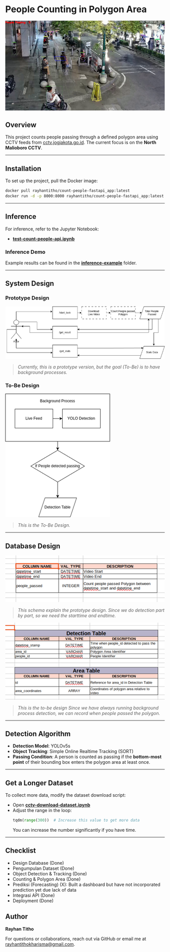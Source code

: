 # People Counting in Polygon Area

![Project Image](./snapshot_inference.png)

## Overview
This project counts people passing through a defined polygon area using CCTV feeds from [cctv.jogjakota.go.id](https://cctv.jogjakota.go.id). The current focus is on the **North Malioboro CCTV**.

---

## Installation
To set up the project, pull the Docker image:
```sh
docker pull rayhantitho/count-people-fastapi_app:latest
docker run -d -p 8000:8000 rayhantitho/count-people-fastapi_app:latest
```

---

## Inference
For inference, refer to the Jupyter Notebook:
- **[test-count-people-api.ipynb](./test-count-people-api.ipynb)**

### Inference Demo
Example results can be found in the **[inference-example](./inference-example)** folder.

---

## System Design
### Prototype Design
![Prototype Design](./systemdesign.png)
> *Currently, this is a prototype version, but the goal (To-Be) is to have background processes.*

### To-Be Design
![Future System Design](./systemdesigntobe.png)
> *This is the To-Be Design.*

---

## Database Design
![Database Schema 1](./as-id-db-design.png)
> *This schema explain the prototype design. Since we do detection part by part, so we need the starttime and endtime.*

![Database Schema 2](./to-be-db-design.png)
> *This is the to-be design Since we have always running background process detection, we can record when people passed the polygon.*

---

## Detection Algorithm
- **Detection Model**: YOLOv5s
- **Object Tracking**: Simple Online Realtime Tracking (SORT)
- **Passing Condition**: A person is counted as passing if the **bottom-most point** of their bounding box enters the polygon area at least once.

---

## Get a Longer Dataset
To collect more data, modify the dataset download script:
- Open **[cctv-download-dataset.ipynb](./cctv-download-dataset.ipynb)**
- Adjust the range in the loop:
  ```python
  tqdm(range(300))  # Increase this value to get more data
  ```
  You can increase the number significantly if you have time.

---

## Checklist
- Design Database (Done)
- Pengumpulan Dataset (Done)
- Object Detection & Tracking (Done)
- Counting & Polygon Area (Done)
- Prediksi (Forecasting) (X): Built a dashboard but have not incorporated prediction yet due lack of data
- Integrasi API (Done)
- Deployment (Done)

## Author
**Rayhan Titho**

For questions or collaborations, reach out via GitHub or email me at rayhantithokharisma@gmail.com.



